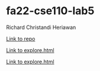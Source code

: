 # fa22-cse110-lab5

Richard Christandi Heriawan 

[Link to repo](https://github.com/RichardHeriawan/continuous-integration.git)

[Link to explore.html](https://richardheriawan.github.io/fa22-cse110-lab5/explore.html)

[Link to explore.html](https://richardheriawan.github.io/fa22-cse110-lab5/expose.html)



